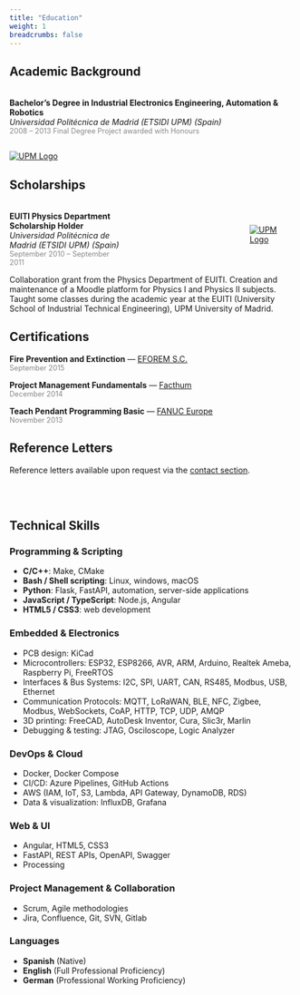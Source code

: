 ```yaml
---
title: "Education"
weight: 1
breadcrumbs: false
---
```


## Academic Background

<div style="display: flex; align-items: center; justify-content: space-between; margin: 0; gap: 2em; flex-wrap: wrap;">
    <span>
        <br>
        <strong>Bachelor’s Degree in Industrial Electronics Engineering, Automation & Robotics</strong><br>
        <em>Universidad Politécnica de Madrid (ETSIDI UPM) (Spain)</em><br>
        <span style="font-size: 0.9em; color: #888;">2008 – 2013 Final Degree Project awarded with Honours</span>
    </span>
    <a href="https://www.upm.es/" target="_blank">
        <img src="/about/education/upm-logo2.png" alt="UPM Logo" style="max-height: 80px; margin:0; min-width: 80px;">
    </a>
</div>

## Scholarships

<div style="display: flex; align-items: center; justify-content: space-between; margin: 0; gap: 16em;">
    <span>
        <br>
        <strong>EUITI Physics Department Scholarship Holder</strong><br>
        <em>Universidad Politécnica de Madrid (ETSIDI UPM) (Spain)</em><br>
        <span style="font-size: 0.9em; color: #888;">September 2010 – September 2011</span>
    </span>
    <a href="https://www.etsidi.upm.es/" target="_blank">
        <img src="/about/education/etsidi-logo.png" alt="UPM Logo" style="max-height: 60px; margin:0; min-width: 80px;">
    </a>
</div>

Collaboration grant from the Physics Department of EUITI. Creation and maintenance of a Moodle platform for Physics I and Physics II subjects. Taught some classes during the academic year at the EUITI (University School of Industrial Technical Engineering), UPM University of Madrid.

## Certifications

**Fire Prevention and Extinction** — [EFOREM S.C.](https://zonaproteccion.com/eforem-villa-de-parla-sc-oficinas-y-campo-de-practicas/)  
<span style="font-size: 0.9em; color: #888;">September 2015</span>

**Project Management Fundamentals** — [Facthum](https://www.facthum.com/)  
<span style="font-size: 0.9em; color: #888;">December 2014</span>

**Teach Pendant Programming Basic** — [FANUC Europe](https://www.fanuc.eu/)  
<span style="font-size: 0.9em; color: #888;">November 2013</span>


## Reference Letters

Reference letters available upon request via the [contact section](/contact/).

<br>
<br>

## Technical Skills
### Programming & Scripting

- **C/C++**: Make, CMake
- **Bash / Shell scripting**: Linux, windows, macOS
- **Python**: Flask, FastAPI, automation, server-side applications
- **JavaScript / TypeScript**: Node.js, Angular
- **HTML5 / CSS3**: web development

### Embedded & Electronics

- PCB design: KiCad
- Microcontrollers: ESP32, ESP8266, AVR, ARM, Arduino, Realtek Ameba, Raspberry Pi, FreeRTOS
- Interfaces & Bus Systems: I2C, SPI, UART, CAN, RS485, Modbus, USB, Ethernet
- Communication Protocols: MQTT, LoRaWAN, BLE, NFC, Zigbee, Modbus, WebSockets, CoAP, HTTP, TCP, UDP, AMQP
- 3D printing: FreeCAD, AutoDesk Inventor, Cura, Slic3r, Marlin
- Debugging & testing: JTAG, Osciloscope, Logic Analyzer

### DevOps & Cloud

- Docker, Docker Compose
- CI/CD: Azure Pipelines, GitHub Actions
- AWS (IAM, IoT, S3, Lambda, API Gateway, DynamoDB, RDS)
- Data & visualization: InfluxDB, Grafana

### Web & UI

- Angular, HTML5, CSS3
- FastAPI, REST APIs, OpenAPI, Swagger
- Processing

### Project Management & Collaboration

- Scrum, Agile methodologies
- Jira, Confluence, Git, SVN, Gitlab

### Languages

- **Spanish** (Native)
- **English** (Full Professional Proficiency)
- **German** (Professional Working Proficiency)